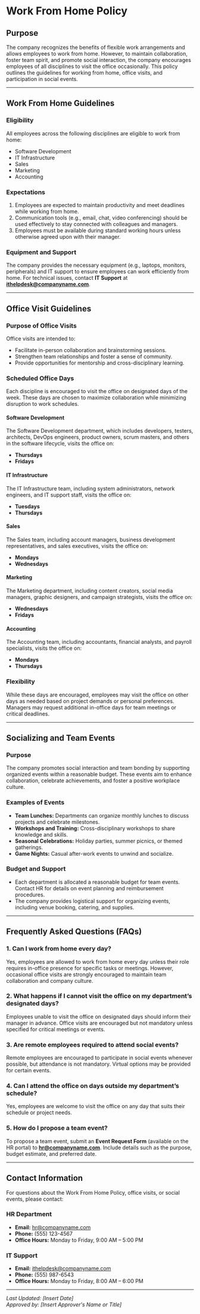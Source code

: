 # Work From Home Policy

## Purpose
The company recognizes the benefits of flexible work arrangements and allows employees to work from home. However, to maintain collaboration, foster team spirit, and promote social interaction, the company encourages employees of all disciplines to visit the office occasionally. This policy outlines the guidelines for working from home, office visits, and participation in social events.

---

## Work From Home Guidelines

### Eligibility
All employees across the following disciplines are eligible to work from home:
- Software Development
- IT Infrastructure
- Sales
- Marketing
- Accounting

### Expectations
1. Employees are expected to maintain productivity and meet deadlines while working from home.
2. Communication tools (e.g., email, chat, video conferencing) should be used effectively to stay connected with colleagues and managers.
3. Employees must be available during standard working hours unless otherwise agreed upon with their manager.

### Equipment and Support
The company provides the necessary equipment (e.g., laptops, monitors, peripherals) and IT support to ensure employees can work efficiently from home. For technical issues, contact **IT Support** at **ithelpdesk@companyname.com**.

---

## Office Visit Guidelines

### Purpose of Office Visits
Office visits are intended to:
- Facilitate in-person collaboration and brainstorming sessions.
- Strengthen team relationships and foster a sense of community.
- Provide opportunities for mentorship and cross-disciplinary learning.

### Scheduled Office Days
Each discipline is encouraged to visit the office on designated days of the week. These days are chosen to maximize collaboration while minimizing disruption to work schedules.

#### Software Development
The Software Development department, which includes developers, testers, architects, DevOps engineers, product owners, scrum masters, and others in the software lifecycle, visits the office on:
- **Thursdays**
- **Fridays**

#### IT Infrastructure
The IT Infrastructure team, including system administrators, network engineers, and IT support staff, visits the office on:
- **Tuesdays**
- **Thursdays**

#### Sales
The Sales team, including account managers, business development representatives, and sales executives, visits the office on:
- **Mondays**
- **Wednesdays**

#### Marketing
The Marketing department, including content creators, social media managers, graphic designers, and campaign strategists, visits the office on:
- **Wednesdays**
- **Fridays**

#### Accounting
The Accounting team, including accountants, financial analysts, and payroll specialists, visits the office on:
- **Mondays**
- **Thursdays**

### Flexibility
While these days are encouraged, employees may visit the office on other days as needed based on project demands or personal preferences. Managers may request additional in-office days for team meetings or critical deadlines.

---

## Socializing and Team Events

### Purpose
The company promotes social interaction and team bonding by supporting organized events within a reasonable budget. These events aim to enhance collaboration, celebrate achievements, and foster a positive workplace culture.

### Examples of Events
- **Team Lunches:** Departments can organize monthly lunches to discuss projects and celebrate milestones.
- **Workshops and Training:** Cross-disciplinary workshops to share knowledge and skills.
- **Seasonal Celebrations:** Holiday parties, summer picnics, or themed gatherings.
- **Game Nights:** Casual after-work events to unwind and socialize.

### Budget and Support
- Each department is allocated a reasonable budget for team events. Contact HR for details on event planning and reimbursement procedures.
- The company provides logistical support for organizing events, including venue booking, catering, and supplies.

---

## Frequently Asked Questions (FAQs)

### 1. Can I work from home every day?
Yes, employees are allowed to work from home every day unless their role requires in-office presence for specific tasks or meetings. However, occasional office visits are strongly encouraged to maintain team collaboration and company culture.

### 2. What happens if I cannot visit the office on my department’s designated days?
Employees unable to visit the office on designated days should inform their manager in advance. Office visits are encouraged but not mandatory unless specified for critical meetings or events.

### 3. Are remote employees required to attend social events?
Remote employees are encouraged to participate in social events whenever possible, but attendance is not mandatory. Virtual options may be provided for certain events.

### 4. Can I attend the office on days outside my department’s schedule?
Yes, employees are welcome to visit the office on any day that suits their schedule or project needs.

### 5. How do I propose a team event?
To propose a team event, submit an **Event Request Form** (available on the HR portal) to **hr@companyname.com**. Include details such as the purpose, budget estimate, and preferred date.

---

## Contact Information
For questions about the Work From Home Policy, office visits, or social events, please contact:

### HR Department
- **Email:** hr@companyname.com  
- **Phone:** (555) 123-4567  
- **Office Hours:** Monday to Friday, 9:00 AM – 5:00 PM  

### IT Support
- **Email:** ithelpdesk@companyname.com  
- **Phone:** (555) 987-6543  
- **Office Hours:** Monday to Friday, 8:00 AM – 6:00 PM  

---

*Last Updated: [Insert Date]*  
*Approved by: [Insert Approver's Name or Title]*  
